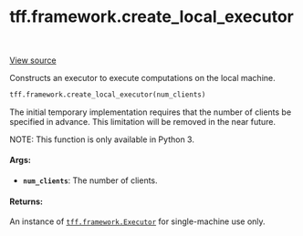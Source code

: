 <div itemscope itemtype="http://developers.google.com/ReferenceObject">
<meta itemprop="name" content="tff.framework.create_local_executor" />
<meta itemprop="path" content="Stable" />
</div>

# tff.framework.create_local_executor

<table class="tfo-notebook-buttons tfo-api" align="left">
</table>

<a target="_blank" href="http://github.com/tensorflow/federated/tree/master/tensorflow_federated/python/core/impl/executor_stacks.py">View
source</a>

Constructs an executor to execute computations on the local machine.

```python
tff.framework.create_local_executor(num_clients)
```

<!-- Placeholder for "Used in" -->

The initial temporary implementation requires that the number of clients be
specified in advance. This limitation will be removed in the near future.

NOTE: This function is only available in Python 3.

#### Args:

*   <b>`num_clients`</b>: The number of clients.

#### Returns:

An instance of
<a href="../../tff/framework/Executor.md"><code>tff.framework.Executor</code></a>
for single-machine use only.
